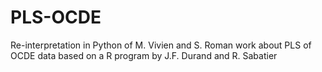 # PLS-OCDE
Re-interpretation in Python of M. Vivien and S. Roman work about PLS of OCDE data based on a R program by J.F. Durand and R. Sabatier
